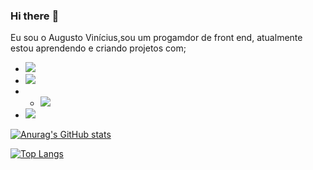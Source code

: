 ### Hi there :rocket:

Eu sou o Augusto Vinícius,sou um progamdor de front end, atualmente estou aprendendo e criando projetos com;

 - <img src="https://img.shields.io/badge/HTML5-E34F26?style=for-the-badge&logo=html5&logoColor=white"/>
 - <img src="https://img.shields.io/badge/CSS3-1572B6?style=for-the-badge&logo=css3&logoColor=white"/>
 -  - <img src="https://img.shields.io/badge/JavaScript-E34F26?style=for-the-badge&logo=html5&logoColor=white"/>
 - <img src="https://img.shields.io/badge/GitHub-100000?style=for-the-badge&logo=github&logoColor=white"/>

   



[![Anurag's GitHub stats](https://github-readme-stats.vercel.app/api?username=AugustoSAP)](https://github.com/anuraghazra/github-readme-stats)



[![Top Langs](https://github-readme-stats.vercel.app/api/top-langs/?username=anuraghazra&layout=compact)](https://github.com/anuraghazra/github-readme-stats)







